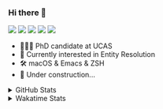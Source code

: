 ### Hi there 👋

[![](https://img.shields.io/badge/-Email-325180?logo=maildotru&logoColor=white&style=flat-square)](mailto:hi@wang.tianshu.me)
[![](https://img.shields.io/badge/-GitHub-black?logo=GitHub&style=flat-square)](https://github.com/tshu-w)
[![](https://img.shields.io/badge/-Telegram-26a5e4?labelColor=fafafa&logo=telegram&style=flat-square)](https://t.me/tshu_w) 
[![](https://img.shields.io/badge/-Twitter-1da1f2?logo=Twitter&logoColor=white&style=flat-square)](https://twitter.com/tshu_w)
[![](https://komarev.com/ghpvc/?username=tshu-w&color=blueviolet&style=flat-square)]()



- 🧑🏻‍🎓 PhD candidate at UCAS
- 🔭 Currently interested in Entity Resolution
- 🛠 macOS & Emacs & ZSH
- 🚧 Under construction...

<details>

<summary>GitHub Stats</summary>

![Tianshu's GitHub stats](https://github-readme-stats.vercel.app/api?username=tshu-w&show_icons=true&theme=buefy&count_private=true)
  
</details>


<details>
  <summary>Wakatime Stats</summary>

  Currently, files accessed by tramp cannot be tracked by wakatime, see https://github.com/wakatime/wakatime-mode/issues/27
  <br>
  
<!--START_SECTION:waka-->
![Code Time](http://img.shields.io/badge/Code%20Time-6%2C190%20hrs%2021%20mins-blue)

**I'm an Early 🐤** 

```text
🌞 Morning    73 commits     ████░░░░░░░░░░░░░░░░░░░░░   16.33% 
🌆 Daytime    228 commits    ████████████░░░░░░░░░░░░░   51.01% 
🌃 Evening    131 commits    ███████░░░░░░░░░░░░░░░░░░   29.31% 
🌙 Night      15 commits     ░░░░░░░░░░░░░░░░░░░░░░░░░   3.36%

```
📅 **I'm Most Productive on Tuesday** 

```text
Monday       73 commits     ████░░░░░░░░░░░░░░░░░░░░░   16.33% 
Tuesday      90 commits     █████░░░░░░░░░░░░░░░░░░░░   20.13% 
Wednesday    57 commits     ███░░░░░░░░░░░░░░░░░░░░░░   12.75% 
Thursday     46 commits     ██░░░░░░░░░░░░░░░░░░░░░░░   10.29% 
Friday       72 commits     ████░░░░░░░░░░░░░░░░░░░░░   16.11% 
Saturday     64 commits     ███░░░░░░░░░░░░░░░░░░░░░░   14.32% 
Sunday       45 commits     ██░░░░░░░░░░░░░░░░░░░░░░░   10.07%

```


📊 **This Week I Spent My Time On** 

```text
💬 Programming Languages: 
sh                       16 hrs 34 mins      █████████████████████████   100.0%

🔥 Editors: 
Zsh                      16 hrs 34 mins      █████████████████████████   100.0%

🐱‍💻 Projects: 
universal-blocker        10 hrs 2 mins       ███████████████░░░░░░░░░░   60.54% 
Terminal                 6 hrs 23 mins       █████████░░░░░░░░░░░░░░░░   38.53% 
magit                    4 mins              ░░░░░░░░░░░░░░░░░░░░░░░░░   0.43% 
compat                   3 mins              ░░░░░░░░░░░░░░░░░░░░░░░░░   0.32% 
dotfiles                 1 min               ░░░░░░░░░░░░░░░░░░░░░░░░░   0.16%

💻 Operating System: 
Linux                    12 hrs 53 mins      ███████████████████░░░░░░   77.71% 
Mac                      3 hrs 41 mins       █████░░░░░░░░░░░░░░░░░░░░   22.29%

```

**I Mostly Code in Python** 

```text
Python                   11 repos            ████████████░░░░░░░░░░░░░   50.0% 
HTML                     2 repos             ██░░░░░░░░░░░░░░░░░░░░░░░   9.09% 
Emacs Lisp               2 repos             ██░░░░░░░░░░░░░░░░░░░░░░░   9.09% 
JavaScript               2 repos             ██░░░░░░░░░░░░░░░░░░░░░░░   9.09% 
TeX                      2 repos             ██░░░░░░░░░░░░░░░░░░░░░░░   9.09%

```



 Last Updated on 14/01/2023 08:06:27 UTC
<!--END_SECTION:waka-->
</details>

